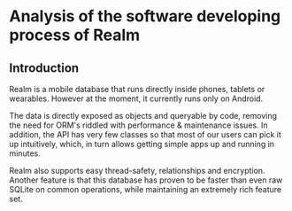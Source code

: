 # Analysis of the software developing process of Realm

## Introduction

Realm is a mobile database that runs directly inside phones, tablets or wearables. However at the moment, it currently runs only on Android.

The data is directly exposed as objects and queryable by code, removing the need for ORM's riddled with performance & maintenance issues. In addition, the API has very few classes so that most of our users can pick it up intuitively, which, in turn allows getting simple apps up and running in minutes.

Realm also supports easy thread-safety, relationships and encryption. Another feature is that this database has proven to be faster than even raw SQLite on common operations, while maintaining an extremely rich feature set.
